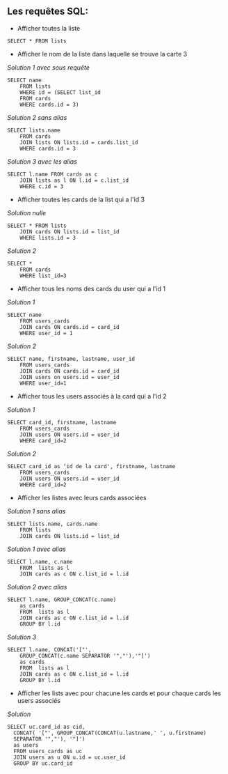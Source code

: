 ## Les requêtes SQL:

* Afficher toutes la liste

```
SELECT * FROM lists
```

* Afficher le nom de la liste dans laquelle se trouve la carte 3

*Solution 1 avec sous requête*
```
SELECT name 
    FROM lists 
    WHERE id = (SELECT list_id 
    FROM cards 
    WHERE cards.id = 3)
```

*Solution 2 sans alias*
```
SELECT lists.name
    FROM cards 
    JOIN lists ON lists.id = cards.list_id
    WHERE cards.id = 3
```

*Solution 3 avec les alias*
```
SELECT l.name FROM cards as c
    JOIN lists as l ON l.id = c.list_id
    WHERE c.id = 3
```

* Afficher toutes les cards de la list qui a l'id 3

*Solution nulle*
```
SELECT * FROM lists
    JOIN cards ON lists.id = list_id
    WHERE lists.id = 3
```

*Solution 2*
```
SELECT * 
    FROM cards 
    WHERE list_id=3
```

* Afficher tous les noms des cards du user qui a l'id 1

*Solution 1*
```
SELECT name 
    FROM users_cards
    JOIN cards ON cards.id = card_id
    WHERE user_id = 1
```

*Solution 2*
```
SELECT name, firstname, lastname, user_id 
    FROM users_cards
    JOIN cards ON cards.id = card_id
    JOIN users on users.id = user_id
    WHERE user_id=1
```

* Afficher tous les users associés à la card qui a l'id 2

*Solution 1*
```
SELECT card_id, firstname, lastname 
    FROM users_cards
    JOIN users ON users.id = user_id
    WHERE card_id=2
```

*Solution 2*
```
SELECT card_id as ‘id de la card', firstname, lastname 
    FROM users_cards
    JOIN users ON users.id = user_id
    WHERE card_id=2
```

* Afficher les listes avec leurs cards associées

*Solution 1 sans alias*
```
SELECT lists.name, cards.name 
    FROM lists
    JOIN cards ON lists.id = list_id
```

*Solution 1 avec alias*
```
SELECT l.name, c.name 
    FROM  lists as l
    JOIN cards as c ON c.list_id = l.id
```

*Solution 2 avec alias*
```
SELECT l.name, GROUP_CONCAT(c.name) 
    as cards 
    FROM  lists as l
    JOIN cards as c ON c.list_id = l.id
    GROUP BY l.id
```

*Solution 3*
```
SELECT l.name, CONCAT('["', 
    GROUP_CONCAT(c.name SEPARATOR '","'),'"]') 
    as cards 
    FROM  lists as l
    JOIN cards as c ON c.list_id = l.id
    GROUP BY l.id
```

* Afficher les lists avec pour chacune les cards et pour chaque cards les users associés

*Solution*
```
SELECT uc.card_id as cid, 
  CONCAT( '["', GROUP_CONCAT(CONCAT(u.lastname,' ', u.firstname) 
  SEPARATOR '","'), '"]')
  as users
  FROM users_cards as uc
  JOIN users as u ON u.id = uc.user_id
  GROUP BY uc.card_id
```